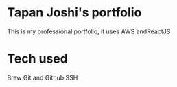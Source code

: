 # Tapan Joshi's portfolio
This is my professional portfolio, it uses AWS andReactJS

# Tech used
 Brew
 Git and Github
 SSH

